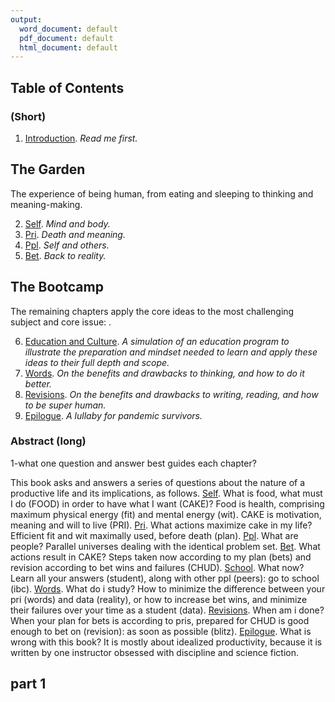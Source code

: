 ```yaml
---
output:
  word_document: default
  pdf_document: default
  html_document: default
---
```


## Table of Contents  
### (Short)  

1. [Introduction](c01-Intro.md). <!-- 1175 -->  *Read me first.*  

**The Garden**  
----------------------------------  
The experience of being human, 
from eating and sleeping 
to thinking and meaning-making. 

2. [Self](c04-gdn-self.md). <!-- 2061 -->  *Mind and body.*    
3. [Pri](c05-gdn-pri.md).  <!-- 653 --> *Death and meaning.*  
4. [Ppl](c06-gdn-ppl.md).  <!-- 512 --> *Self and others.* 
5. [Bet](c07-gdn-bet.md).  <!-- 1125 --> *Back to reality.* 


**The Bootcamp**  
----------------------------------

The remaining chapters apply the core ideas to the most challenging subject and core issue: . 

6. [Education and Culture](c09-ibc-ed.md).  <!-- 1355 --> *A simulation of an education program to illustrate the preparation and mindset needed to learn and apply these ideas to their full depth and scope.*  
7. [Words](c12-words.md). <!-- 943 --> *On the benefits and drawbacks to thinking, and how to do it better.*  
8. [Revisions](c13-revisions.md). <!-- 1620 --> *On the benefits and drawbacks to writing, reading, and how to be super human.*  
9. [Epilogue](c14-calling.md). <!-- 1161 --> *A lullaby for pandemic survivors.*  

### Abstract (long)  
1-what one question and answer best guides each chapter?

This book asks and answers a series of questions about the nature of a productive life and its implications, as follows. 
[Self](c04-gdn-self.md). What is food, what must I do (FOOD) in order to have what I want (CAKE)? Food is health, comprising maximum physical energy (fit) and mental energy (wit). CAKE is motivation, meaning and will to live (PRI). 
[Pri](c05-gdn-pri.md). What actions maximize cake in my life? Efficient fit and wit maximally used, before death (plan).
[Ppl](c06-gdn-ppl.md). What are people? Parallel universes dealing with the identical problem set.
[Bet](c07-gdn-bet.md). What actions result in CAKE? Steps taken now according to my plan (bets) and revision according to bet wins and failures (CHUD).
[School](c09-ibc-ed.md). What now? Learn all your answers (student), along with other ppl (peers): go to school (ibc).
[Words](c12-words.md). What do i study? How to minimize the difference between your pri (words) and data (reality), or how to increase bet wins, and minimize their failures over your time as a student (data).
[Revisions](c13-revisions.md). When am i done? When your plan for bets is according to pris, prepared for CHUD is good enough to bet on (revision): as soon as possible (blitz).
[Epilogue](c14-calling.md). What is wrong with this book? It is mostly about idealized productivity, because it is written by one instructor obsessed with discipline and science fiction.

## part 1


